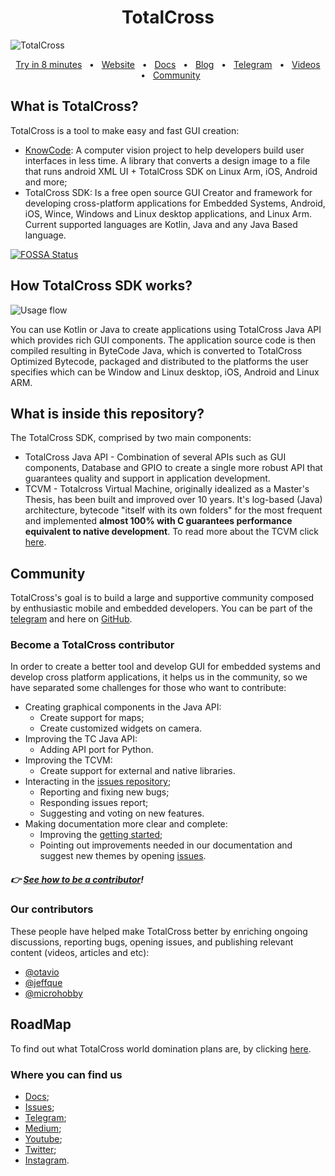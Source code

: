<div align="center"> <h1> TotalCross </h1> </div>

![TotalCross](https://i.imgur.com/f8qEAoK.png)

<div align="center">
  <a href="https://learn.totalcross.com/documentation/get-started" target="_blank">Try in 8 minutes</a>
  <span>&nbsp;&nbsp;•&nbsp;&nbsp;</span>
  <a href="https://totalcross.com/" target="_blank">Website</a>
  <span>&nbsp;&nbsp;•&nbsp;&nbsp;</span>
  <a href="http://learn.totalcross.com/" target="_blank">Docs</a>
  <span>&nbsp;&nbsp;•&nbsp;&nbsp;</span>
  <a href="https://medium.com/totalcross-community" target="_blank">Blog</a>
  <span>&nbsp;&nbsp;•&nbsp;&nbsp;</span>
  <a href="https://t.me/totalcrosscommunity" target="_blank">Telegram</a>
  <span>&nbsp;&nbsp;•&nbsp;&nbsp;</span>
  <a href="https://www.youtube.com/c/totalcross" target="_blank">Videos</a>
  <span>&nbsp;&nbsp;•&nbsp;&nbsp;</span>
  <a href="https://totalcross.com/community/" target="_blank">Community</a>
</div>

## What is TotalCross?
TotalCross is a tool to make easy and fast GUI creation:
 
* [KnowCode](https://github.com/TotalCross/KnowCodeXML): A computer vision project to help developers build user interfaces in less time. A library that converts a design image to a file that runs android XML UI + TotalCross SDK on Linux Arm, iOS, Android and more;
* TotalCross SDK: Is a free open source GUI Creator and framework for developing cross-platform applications for Embedded Systems, Android, iOS, Wince, Windows and Linux desktop applications, and Linux Arm. Current supported languages are Kotlin, Java and any Java Based language.

[![FOSSA Status](https://app.fossa.com/api/projects/git%2Bgithub.com%2FTotalCross%2Ftotalcross.svg?type=shield)](https://app.fossa.com/projects/git%2Bgithub.com%2FTotalCross%2Ftotalcross?ref=badge_shield)

## How TotalCross SDK works?
![Usage flow](https://i.imgur.com/Df3NGui.png)

You can use Kotlin or Java to create applications using TotalCross Java API which provides rich GUI components.  The application source code is then compiled resulting in ByteCode Java, which is converted to TotalCross Optimized Bytecode, packaged and distributed to the platforms the user specifies which can be Window and Linux desktop, iOS, Android and Linux ARM.

## What is inside this repository?
The TotalCross SDK, comprised by two main components:

* TotalCross Java API - Combination of several APIs such as GUI components, Database and GPIO to create a single more robust API that guarantees quality and support in application development.
* TCVM -  Totalcross Virtual Machine, originally idealized as a Master's Thesis, has been built and improved over 10 years. It's log-based (Java) architecture, bytecode "itself with its own folders" for the most frequent and implemented **almost 100% with C guarantees performance equivalent to native development**. To read more about the TCVM click [here](https://learn.totalcross.com/#virtual-machine-features).

## Community
TotalCross's goal is to build a large and supportive community composed by enthusiastic mobile and embedded developers. You can be part of the [telegram](https://t.me/totalcrosscommunity) and here on [GitHub](https://github.com/totalcross/totalcross).

### Become a TotalCross contributor

In order to create a better tool and develop GUI for embedded systems and develop cross platform applications, it helps us in the community, so we have separated some challenges for those who want to contribute:

* Creating graphical components in the Java API:
    * Create support for maps;
    * Create customized widgets on camera.
* Improving the TC Java API:
    * Adding API port for Python.
* Improving the TCVM: 
    * Create support for external and native libraries.
* Interacting in the [issues repository](https://github.com/TotalCross/totalcross/issues);
    * Reporting and fixing new bugs;
    * Responding issues report;
    * Suggesting and voting on new features.
* Making documentation more clear and complete:
    * Improving the [getting started](https://learn.totalcross.com/get-started/);
    * Pointing out improvements needed in our documentation and suggest new themes by opening [issues](https://github.com/TotalCross/totalcross/issues).

##### 👉 [See how to be a contributor](CONTRIBUTING.md)!

### Our contributors
These people have helped make TotalCross better by enriching ongoing discussions, reporting bugs, opening issues, and publishing relevant content (videos, articles and etc):
* [@otavio](https://github.com/otavio)
* [@jeffque](https://github.com/jeffque)
* [@microhobby](https://github.com/microhobby)


## RoadMap
To find out what TotalCross world domination plans are, by clicking [here](https://learn.totalcross.com/roadmap).

### Where you can find us
* [Docs](learn.totalcross.com);
* [Issues](gitlab.com/totalcross/totalcross/issues);
* [Telegram](https://t.me/totalcrosscommunity);
* [Medium](https://medium.com/totalcross-community/about);
* [Youtube](https://www.youtube.com/channel/UCSXUBRBC4Ec3_o9R7-3XX-w);
* [Twitter](https://twitter.com/TotalCross);
* [Instagram](https://www.instagram.com/totalcross/).
